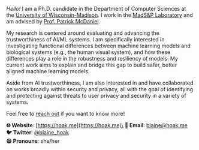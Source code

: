 _Hello!_ I am a Ph.D. candidate in the Department of Computer Sciences at the [University of Wisconsin-Madison](https://www.cs.wisc.edu/). I work in the [MadS&P Laboratory](https://madsp.cs.wisc.edu/) and am advised by [Prof. Patrick McDaniel](http://patrickmcdaniel.org). 


My research is centered around evaluating and advancing the trustworthiness of AI/ML systems. I am specifically interested in investigating functional differences between machine learning models and biological systems (e.g., the human visual system), and how these differences play a role in the robustness and resiliency of models. My current work aims to explain and bridge this gap to build safer, better aligned machine learning models.

Aside from AI trustworthiness, I am also interested in and have collaborated on works broadly within security and privacy, all with the goal of identifying and protecting against threats to user privacy and security in a variety of systems.

Feel free to [reach out](mailto:blaine@hoak.me) if you want to know more!

**🌐 Website**: [https://hoak.me](https://hoak.me)\
**📧 Email**: [blaine@hoak.me](mailto:blaine@hoak.me)\
**🐦 Twitter**: [@blaine_hoak](https://twitter.com/blaine_hoak)\
**😄 Pronouns**: she/her
